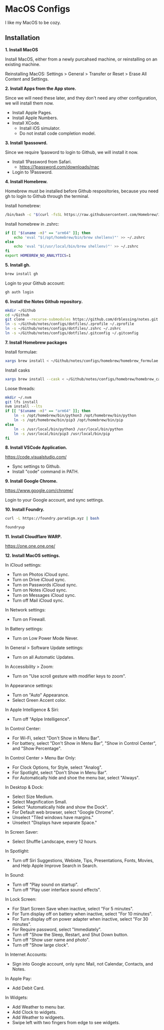 # MacOS Configs

I like my MacOS to be cozy.

## Installation

**1. Install MacOS**

Install MacOS, either from a newly purcahsed machine, or reinstalling on an existing machine.

Reinstalling MacOS: Settings > General > Transfer or Reset > Erase All Content and Settings.

**2. Install Apps from the App store.**

Since we will need these later, and they don't need any other configuration, we will install them now.

- Install Apple Pages.
- Install Apple Numbers.
- Install XCode.
  - Install iOS simulator.
  - Do not install code completion model.

**3. Install 1passowrd.**

Since we require 1pasword to login to Github, we will install it now.

- Install 1Password from Safari.
  - https://1password.com/downloads/mac
- Login to 1Password.

**4. Install Homebrew.**

Homebrew must be installed before Github respositories, because you need gh to login to Github through the terminal.

Install homebrew:

```zsh
/bin/bash -c "$(curl -fsSL https://raw.githubusercontent.com/Homebrew/install/HEAD/install.sh)"
```

Install homebrew in .zshrc:

```zsh
if [[ "$(uname -m)" == "arm64" ]]; then
    echo 'eval "$(/opt/homebrew/bin/brew shellenv)"' >> ~/.zshrc
else
    echo 'eval "$(/usr/local/bin/brew shellenv)"' >> ~/.zshrc
fi
export HOMEBREW_NO_ANALYTICS=1
```

**5. Install gh.**

```zsh
brew install gh
```

Login to your Github account:

```zsh
gh auth login
```

**6. Install the Notes Github repository.**

```zsh
mkdir ~/Github
cd ~/Github
git clone --recurse-submodules https://github.com/drblessing/notes.git
ln -s ~/Github/notes/configs/dotfiles/.zprofile ~/.zprofile
ln -s ~/Github/notes/configs/dotfiles/.zshrc ~/.zshrc
ln -s ~/Github/notes/configs/dotfiles/.gitconfig ~/.gitconfig
```

**7. Install Homebrew packages**

Install formulae:

```zsh
xargs brew install < ~/Github/notes/configs/homebrew/homebrew_formulae.txt
```

Install casks

```zsh
xargs brew install --cask < ~/Github/notes/configs/homebrew/homebrew_casks.txt
```

Loose threads:

```zsh
mkdir ~/.nvm
git lfs install
nvm install --lts
if [[ "$(uname -m)" == "arm64" ]]; then
    ln -s /opt/homebrew/bin/python3 /opt/homebrew/bin/python
    ln -s /opt/homebrew/bin/pip3 /opt/homebrew/bin/pip
else
    ln -s /usr/local/bin/python3 /usr/local/bin/python
    ln -s /usr/local/bin/pip3 /usr/local/bin/pip
fi
```

**8. Install VSCode Application.**

https://code.visualstudio.com/

- Sync settings to Github.
- Install "code" command in PATH.

**9. Install Google Chrome.**

https://www.google.com/chrome/

Login to your Google account, and sync settings.

**10. Install Foundry.**

```zsh
curl -L https://foundry.paradigm.xyz | bash
```

```zsh
foundryup
```

**11. Install Cloudflare WARP.**

https://one.one.one.one/

**12. Install MacOS settings.**

In iCloud settings:

- Turn on Photos iCloud sync.
- Turn on Drive iCloud sync.
- Turn on Passwords iCloud sync.
- Turn on Notes iCloud sync.
- Turn on Messages iCloud sync.
- Turn off Mail iCloud sync.

In Network settings:

- Turn on Firewall.

In Battery settings:

- Turn on Low Power Mode Never.

In General > Software Update settings:

- Turn on all Automatic Updates.

In Accessibility > Zoom:

- Turn on "Use scroll gesture with modifier keys to zoom".

In Appearance settings:

- Turn on "Auto" Appearance.
- Select Green Accent color.

In Apple Intelligence & Siri:

- Turn off "Aplpe Intelligence".

In Control Center:

- For Wi-Fi, select "Don't Show in Menu Bar".
- For battery, select "Don't Show in Menu Bar", "Show in Control Center", and "Show Percentage".

In Control Center > Menu Bar Only:

- For Clock Options, for Style, select "Analog".
- For Spotlight, select "Don't Show in Menu Bar".
- For Automatically hide and shoe the menu bar, select "Always".

In Desktop & Dock:

- Select Size Medium.
- Select Magnification Small.
- Select "Automatically hide and show the Dock".
- For Default web browser, select "Google Chrome".
- Unselect "Tiled windows have margins."
- Unselect "Displays have separate Space."

In Screen Saver:

- Select Shuffle Landscape, every 12 hours.

In Spotlight:

- Turn off Siri Suggestions, Webiste, Tips, Presentations, Fonts, Movies, and Help Apple Improve Search in Search.

In Sound:

- Turn off "Play sound on startup".
- Turn off "Play user interface sound effects".

In Lock Screen:

- For Start Screen Save when inactive, select "For 5 minutes".
- For Turn display off on battery when inactive, select "For 10 minutes".
- For Turn display off on power adapter when inactive, select "For 30 minutes".
- For Require password, select "Immediately".
- Turn off "Show the Sleep, Restart, and Shut Down button.
- Turn off "Show user name and photo".
- Turn off "Show large clock".

In Internet Accounts:

- Sign into Google account, only sync Mail, not Calendar, Contacts, and Notes.

In Apple Pay:

- Add Debit Card.

In Widgets:

- Add Weather to menu bar.
- Add Clock to widgets.
- Add Weather to widgeets.
- Swipe left with two fingers from edge to see widgets.

```

```
